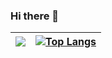### Hi there 👋

<!--
**houxinlin/houxinlin** is a ✨ _special_ ✨ repository because its `README.md` (this file) appears on your GitHub profile.

Here are some ideas to get you started:

- 🔭 I’m currently working on ...
- 🌱 I’m currently learning ...
- 👯 I’m looking to collaborate on ...
- 🤔 I’m looking for help with ...
- 💬 Ask me about ...
- 📫 How to reach me: ...
- 😄 Pronouns: ...
- ⚡ Fun fact: ...
-->



| [![](https://github-readme-stats.vercel.app/api?username=houxinlin&hide=contribs&show_icons=true&theme=synthwave)](https://github.com/anuraghazra/github-readme-stats) | [![Top Langs](https://github-readme-stats.vercel.app/api/top-langs/?username=houxinlin&layout=compact&theme=dracula)](https://github.com/anuraghazra/github-readme-stats) |
| ---- | ---- |
